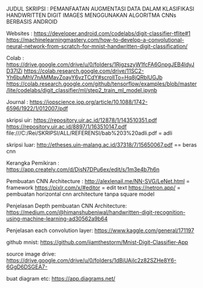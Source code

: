 JUDUL SKRIPSI : PEMANFAATAN AUGMENTASI DATA DALAM KLASIFIKASI HANDWRITTEN DIGIT IMAGES MENGGUNAKAN ALGORITMA CNNs BERBASIS ANDROID

Websites : 
https://developer.android.com/codelabs/digit-classifier-tflite#1
https://machinelearningmastery.com/how-to-develop-a-convolutional-neural-network-from-scratch-for-mnist-handwritten-digit-classification/

Colab : 
https://drive.google.com/drive/u/0/folders/1RjgzszyW1fcFA6GnpgJEB4ldyJD37lZi
https://colab.research.google.com/drive/11SC2-Yh6buMhV7nAMMavZoayY6vzTCdY#scrollTo=Hq8jQRblUGJb
https://colab.research.google.com/github/tensorflow/examples/blob/master/lite/codelabs/digit_classifier/ml/step2_train_ml_model.ipynb

Journal :
https://iopscience.iop.org/article/10.1088/1742-6596/1922/1/012007/pdf

skripsi uir:
https://repository.uir.ac.id/12878/1/143510351.pdf
https://repository.uir.ac.id/8897/1/163510147.pdf
file:///C:/Rei/SKRIPSI/ALL/REFERENSI/bab%203%20adli.pdf = adli

skripsi luar:
http://etheses.uin-malang.ac.id/37318/7/15650067.pdf == beras cnn

Kerangka Pemikiran : 
https://app.creately.com/d/DjsN7DPu6ex/edit/s/1m3e4b7h6n

Pembuatan CNN Architecture :
http://alexlenail.me/NN-SVG/LeNet.html = framework
https://pixlr.com/x/#editor = edit text
https://netron.app/ = pembuatan horizontal cnn architecture tanpa square model

Penjelasan Depth pembuatan CNN Architecture:
https://medium.com/@himanshubeniwal/handwritten-digit-recognition-using-machine-learning-ad30562a9b64

Penjelasan each convolution layer:
https://www.kaggle.com/general/171197

github mnist:
https://github.com/iiamthestorm/Mnist-Digit-Classifier-App

source image drive:
https://drive.google.com/drive/u/0/folders/1dBiUAiIc2z82SZHe8Y6-6GgD6DSGEA7-

buat diagram etc:
https://app.diagrams.net/